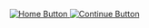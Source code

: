 <p align="center">
  <a href="https://github.com/ishahneilkhan" target="_blank">
    <img src="https://img.shields.io/badge/Home-6f42c1?style=for-the-badge&logo=home&logoColor=white" alt="Home Button" />
  </a>
  <a href="https://github.com/ishahneilkhan/next-page" target="_blank">
    <img src="https://img.shields.io/badge/Continue-1E40AF?style=for-the-badge&logo=arrow-right&logoColor=white" alt="Continue Button" />
  </a>
</p>
